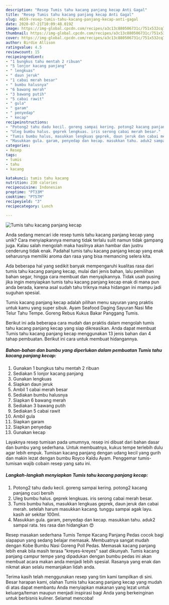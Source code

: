```yaml
---
description: "Resep Tumis tahu kacang panjang kecap Anti Gagal"
title: "Resep Tumis tahu kacang panjang kecap Anti Gagal"
slug: 4659-resep-tumis-tahu-kacang-panjang-kecap-anti-gagal
date: 2020-07-21T10:09:48.019Z
image: https://img-global.cpcdn.com/recipes/a3c13c880506731c/751x532cq70/tumis-tahu-kacang-panjang-kecap-foto-resep-utama.jpg
thumbnail: https://img-global.cpcdn.com/recipes/a3c13c880506731c/751x532cq70/tumis-tahu-kacang-panjang-kecap-foto-resep-utama.jpg
cover: https://img-global.cpcdn.com/recipes/a3c13c880506731c/751x532cq70/tumis-tahu-kacang-panjang-kecap-foto-resep-utama.jpg
author: Birdie Allison
ratingvalue: 4.5
reviewcount: 15
recipeingredient:
- "1 bungkus tahu mentah 2 ribuan"
- "5 lonjor kacang panjang"
- " lengkuas"
- " daun jeruk"
- "1 cabai merah besar"
- " bumbu halusnya"
- "6 bawang merah"
- "3 bawang putih"
- "5 cabai rawit"
- " gula"
- " garam"
- " penyedap"
- " kecap"
recipeinstructions:
- "Potong2 tahu dadu kecil. goreng sampai kering. potong2 kacang panjang cuci bersih"
- "Uleg bumbu halus. geprek lengkuas. iris serong cabai merah besar."
- "Tumis bumbu halus, masukkan lengkuas geprek, daun jeruk dan cabai merah. setelah harum masukkan kacang. tunggu sampai agak layu. kasih air sekitar 100ml."
- "Masukkan gula. garam, penyedap dan kecap. masukkan tahu. aduk2 sampai rata. tes rasa dan hidangkan 😍"
categories:
- Resep
tags:
- tumis
- tahu
- kacang

katakunci: tumis tahu kacang 
nutrition: 230 calories
recipecuisine: Indonesian
preptime: "PT33M"
cooktime: "PT57M"
recipeyield: "3"
recipecategory: Lunch

---
```



![Tumis tahu kacang panjang kecap](https://img-global.cpcdn.com/recipes/a3c13c880506731c/751x532cq70/tumis-tahu-kacang-panjang-kecap-foto-resep-utama.jpg)

Anda sedang mencari ide resep tumis tahu kacang panjang kecap yang unik? Cara menyiapkannya memang tidak terlalu sulit namun tidak gampang juga. Kalau salah mengolah maka hasilnya akan hambar dan justru cenderung tidak enak. Padahal tumis tahu kacang panjang kecap yang enak seharusnya memiliki aroma dan rasa yang bisa memancing selera kita.

Ada beberapa hal yang sedikit banyak mempengaruhi kualitas rasa dari tumis tahu kacang panjang kecap, mulai dari jenis bahan, lalu pemilihan bahan segar, hingga cara membuat dan menyajikannya. Tidak usah pusing jika ingin menyiapkan tumis tahu kacang panjang kecap enak di mana pun anda berada, karena asal sudah tahu triknya maka hidangan ini mampu jadi suguhan spesial.

Tumis kacang panjang kecap adalah pilihan menu sayuran yang praktis untuk kamu yang super sibuk. Ayam Seafood Daging Sayuran Nasi Mie Telur Tahu Tempe. Goreng Rebus Kukus Bakar Panggang Tumis.


Berikut ini ada beberapa cara mudah dan praktis dalam mengolah tumis tahu kacang panjang kecap yang siap dikreasikan. Anda dapat membuat Tumis tahu kacang panjang kecap menggunakan 13 jenis bahan dan 4 tahap pembuatan. Berikut ini cara untuk membuat hidangannya.

<!--inarticleads1-->

##### Bahan-bahan dan bumbu yang diperlukan dalam pembuatan Tumis tahu kacang panjang kecap:

1. Gunakan 1 bungkus tahu mentah 2 ribuan
1. Sediakan 5 lonjor kacang panjang
1. Gunakan  lengkuas
1. Siapkan  daun jeruk
1. Ambil 1 cabai merah besar
1. Sediakan  bumbu halusnya
1. Siapkan 6 bawang merah
1. Sediakan 3 bawang putih
1. Sediakan 5 cabai rawit
1. Ambil  gula
1. Siapkan  garam
1. Siapkan  penyedap
1. Gunakan  kecap


Layaknya resep tumisan pada umumnya, resep ini dibuat dari bahan dasar dan bumbu yang sederhana. Untuk membuatnya, kukus tempe terlebih dulu agar lebih empuk. Tumisan kacang panjang dengan udang kecil yang gurih dan makin lezat dengan bumbu Royco Kaldu Ayam. Penggemar tumis-tumisan wajib cobain resep yang satu ini. 

<!--inarticleads2-->

##### Langkah-langkah menyiapkan Tumis tahu kacang panjang kecap:

1. Potong2 tahu dadu kecil. goreng sampai kering. potong2 kacang panjang cuci bersih
1. Uleg bumbu halus. geprek lengkuas. iris serong cabai merah besar.
1. Tumis bumbu halus, masukkan lengkuas geprek, daun jeruk dan cabai merah. setelah harum masukkan kacang. tunggu sampai agak layu. kasih air sekitar 100ml.
1. Masukkan gula. garam, penyedap dan kecap. masukkan tahu. aduk2 sampai rata. tes rasa dan hidangkan 😍


Resep masakan sederhana Tumis Tempe Kacang Panjang Pedas cocok bagi siapapun yang sedang belajar memasak. Membuatnya sangat mudah dengan Kobe Bumbu Nasi Goreng Poll Pedas. Memasak kacang panjang lebih enak bila masih terasa &#34;kreyes-kreyes&#34; saat dikunyah. Tumis kacang panjang campur tempe yang dipadukan dengan bumbu pedas ini akan membuat acara makan anda menjadi lebih spesial. Rasanya yang enak dan nikmat akan selalu memanjakan lidah anda. 

Terima kasih telah menggunakan resep yang tim kami tampilkan di sini. Besar harapan kami, olahan Tumis tahu kacang panjang kecap yang mudah di atas dapat membantu Anda menyiapkan makanan yang lezat untuk keluarga/teman maupun menjadi inspirasi bagi Anda yang berkeinginan untuk berbisnis kuliner. Selamat mencoba!
